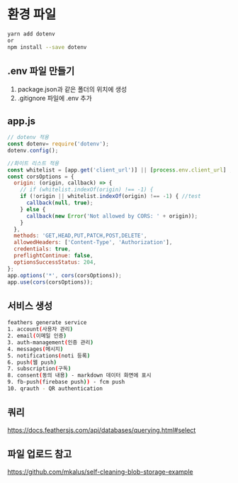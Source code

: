 # 환경 파일 
```sh
yarn add dotenv
or 
npm install --save dotenv
```
## .env 파일 만들기
1. package.json과 같은 폴더의 위치에 생성
2. .gitignore 파일에 .env 추가

## app.js
```js
// dotenv 적용
const dotenv= require('dotenv');
dotenv.config();

//화이트 리스트 적용
const whitelist = [app.get('client_url')] || [process.env.client_url] ;
const corsOptions = {
  origin: (origin, callback) => {
    // if (whitelist.indexOf(origin) !== -1) { 
    if (!origin || whitelist.indexOf(origin) !== -1) { //test
      callback(null, true);
    } else {
      callback(new Error('Not allowed by CORS: ' + origin));
    }
  },
  methods: 'GET,HEAD,PUT,PATCH,POST,DELETE',
  allowedHeaders: ['Content-Type', 'Authorization'],
  credentials: true,
  preflightContinue: false,
  optionsSuccessStatus: 204,
};
app.options('*', cors(corsOptions));
app.use(cors(corsOptions));
```

## 서비스 생성
```sh
feathers generate service
1. account(사용자 관리)
2. email(이메일 인증)
3. auth-management(인증 관리)
4. messages(메시지)
5. notifications(noti 등록)
6. push(웹 push)
7. subscription(구독)
8. consent(동의 내용) - markdown 데이터 화면에 표시
9. fb-push(firebase push)) - fcm push
10. qrauth - QR authentication
```
## 쿼리
https://docs.feathersjs.com/api/databases/querying.html#select

## 파일 업로드 참고
https://github.com/mkalus/self-cleaning-blob-storage-example